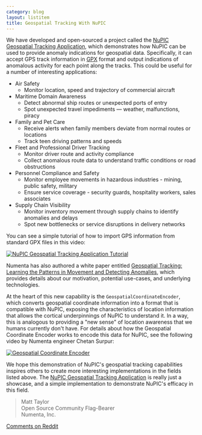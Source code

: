 ```yaml
---
category: blog
layout: listitem
title: Geospatial Tracking With NuPIC
---
```


We have developed and open-sourced a project called the [NuPIC Geospatial Tracking Application](https://github.com/numenta/nupic.geospatial), which demonstrates how NuPIC can be used to provide anomaly indications for geospatial data. Specifically, it can accept GPS track information in [GPX](http://www.topografix.com/gpx.asp) format and output indications of anomalous activity for each point along the tracks. This could be useful for a number of interesting applications:

- Air Safety
    - Monitor location, speed and trajectory of commercial aircraft
- Maritime Domain Awareness
    - Detect abnormal ship routes or unexpected ports of entry
    - Spot unexpected travel impediments — weather, malfunctions, piracy
- Family and Pet Care
    - Receive alerts when family members deviate from normal routes or locations
    - Track teen driving patterns and speeds
- Fleet and Professional Driver Tracking
    - Monitor driver route and activity compliance
    - Collect anomalous route data to understand traffic conditions or road obstructions
- Personnel Compliance and Safety
    - Monitor employee movements in hazardous industries - mining, public safety, military
    - Ensure service coverage - security guards, hospitality workers, sales associates
- Supply Chain Visibility
    - Monitor inventory movement through supply chains to identify anomalies and delays
    - Spot new bottlenecks or service disruptions in delivery networks

You can see a simple tutorial of how to import GPS information from standard GPX files in this video:

[![NuPIC Geospatial Tracking Application Tutorial](http://img.youtube.com/vi/M4dD9wCQLkA/hqdefault.jpg)](http://www.youtube.com/watch?v=M4dD9wCQLkA)

Numenta has also authored a white paper entitled [Geospatial Tracking: Learning the Patterns in Movement and Detecting Anomalies](http://numenta.com/assets/pdf/whitepapers/Geospatial%20Tracking%20White%20Paper.pdf), which provides details about our motivation, potential use-cases, and underlying technologies.

At the heart of this new capability is the `GeospatialCoordinateEncoder`, which converts geospatial coordinate information into a format that is compatible with NuPIC, exposing the characteristics of location information that allows the cortical underpinnings of NuPIC to understand it. In a way, this is analogous to providing a "new sense" of location awareness that we humans currently don't have. For details about how the Geospatial Coordinate Encoder works to encode this data for NuPIC, see the following video by Numenta engineer Chetan Surpur:

[![Geospatial Coordinate Encoder](http://img.youtube.com/vi/KxxHo-FtKRo/hqdefault.jpg)](http://www.youtube.com/watch?v=KxxHo-FtKRo)

We hope this demonstration of NuPIC's geospatial tracking capabilities inspires others to create more interesting implementations in the fields listed above. The [NuPIC Geospatial Tracking Application](https://github.com/numenta/nupic.geospatial) is really just a showcase, and a simple implementation to demonstrate NuPIC's efficacy in this field.

> Matt Taylor <br/>
> Open Source Community Flag-Bearer <br/>
> Numenta, Inc.

[Comments on Reddit](http://www.reddit.com/r/MachineLearning/comments/2dx0uc/geospatial_tracking_with_nupic/)
